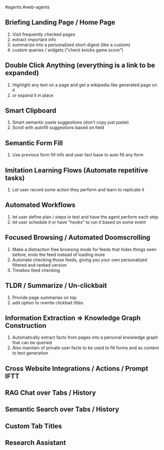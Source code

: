 #agents #web-agents


## Briefing Landing Page / Home Page

1. Visit frequently checked pages
2. extract important info 
3. summarize into a personalized short digest (like a custom)
4. custom queries / widgets ("check knicks game score")
## Double Click Anything (everything is a link to be expanded)

1. Highlight any text on a page and get a wikipedia like generated page on it
2. or expand it in place
## Smart Clipboard 

1. Smart semantic paste suggestions (don't copy just paste)
2. Scroll with autofill suggestions based on field
## Semantic Form Fill

1. Use previous form fill info and user fact base to auto fill any form
## Imitation Learning Flows (Automate repetitive tasks)

1. Let user record some action they perform and learn to replicate it
## Automated Workflows

1. let user define plan / steps in text and have the agent perform each step
2. let user schedule it or have "hooks" to run it based on some event
## Focused Browsing / Automated Doomscrolling

1. Make a distraction free browsing mode for feeds that hides things seen before, ends the feed instead of loading more
2. Automate checking those feeds, giving you your own personalized filtered and ranked version
3. Timebox feed checking
## TLDR / Summarize / Un-clickbait

1. Provide page summaries on top
2. add option to rewrite clickbait titles
## Information Extraction => Knowledge Graph Construction

1. Automatically extract facts from pages into a personal knowledge graph that can be queried
2. Also maintain of private user facts to be used to fill forms and as context to text generation
## Cross Website Integrations / Actions / Prompt IFTT

## RAG Chat over Tabs / History

## Semantic Search over Tabs / History

## Custom Tab Titles

## Research Assistant


